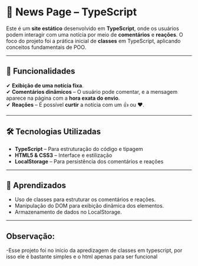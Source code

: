 # 📰 News Page – TypeScript  

Este é um **site estático** desenvolvido em **TypeScript**, onde os usuários podem interagir com uma notícia por meio de **comentários** e **reações**. O foco do projeto foi a prática inicial de **classes** em TypeScript, aplicando conceitos fundamentais de POO.  

---

## 🚀 Funcionalidades  
✔ **Exibição de uma notícia fixa**.  
✔ **Comentários dinâmicos** – O usuário pode comentar, e a mensagem aparece na página com a **hora exata do envio**.  
✔ **Reações** – É possível **curtir** a notícia com um 👍 ou ❤️.  

---

## 🛠️ Tecnologias Utilizadas  
- **TypeScript** – Para estruturação do código e tipagem  
- **HTML5 & CSS3** – Interface e estilização  
- **LocalStorage** – Para persistência dos comentários e reações  

---
## 📌 Aprendizados
- Uso de classes para estruturar os comentários e reações.
- Manipulação do DOM para exibição dinâmica dos elementos.
- Armazenamento de dados no LocalStorage.
---

## Observação:
-Esse projeto foi no início da apredizagem de classes em typescript, por isso ele é bastante simples e o html apenas para ser funcional
